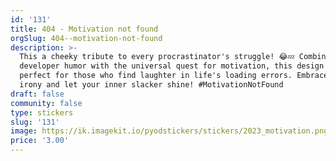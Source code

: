 ```yaml
---
id: '131'
title: 404 - Motivation not found
orgSlug: 404--motivation-not-found
description: >-
  This a cheeky tribute to every procrastinator's struggle! 😂💤 Combining
  developer humor with the universal quest for motivation, this design is
  perfect for those who find laughter in life's loading errors. Embrace the
  irony and let your inner slacker shine! #MotivationNotFound
draft: false
community: false
type: stickers
slug: '131'
image: https://ik.imagekit.io/pyodstickers/stickers/2023_motivation.png
price: '3.00'
---
```

